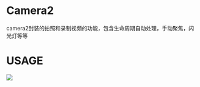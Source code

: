 # Camera2
camera2封装的拍照和录制视频的功能，包含生命周期自动处理，手动聚焦，闪光灯等等

# USAGE

[![](https://jitpack.io/v/zack-zjc/Camera2.svg)](https://jitpack.io/#zack-zjc/Camera2)